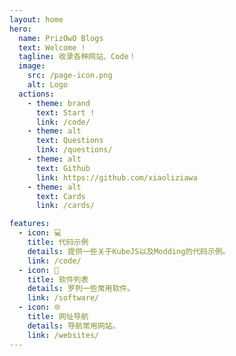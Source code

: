 ```yaml
---
layout: home
hero:
  name: PrizOwO Blogs
  text: Welcome !
  tagline: 收录各种网站、Code！
  image:
    src: /page-icon.png
    alt: Logo
  actions:
    - theme: brand
      text: Start !
      link: /code/
    - theme: alt
      text: Questions
      link: /questions/
    - theme: alt
      text: Github
      link: https://github.com/xiaoliziawa
    - theme: alt
      text: Cards
      link: /cards/

features:
  - icon: 💻
    title: 代码示例
    details: 提供一些关于KubeJS以及Modding的代码示例。
    link: /code/
  - icon: 💾
    title: 软件列表
    details: 罗列一些常用软件。
    link: /software/
  - icon: 🌐
    title: 网址导航
    details: 导航常用网站。
    link: /websites/
---
```


<HomeContent />

